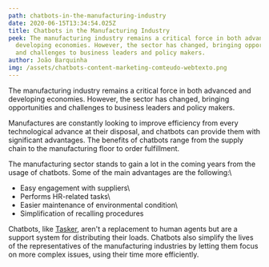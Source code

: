 ```yaml
---
path: chatbots-in-the-manufacturing-industry
date: 2020-06-15T13:34:54.025Z
title: Chatbots in the Manufacturing Industry
peek: The manufacturing industry remains a critical force in both advanced and
  developing economies. However, the sector has changed, bringing opportunities
  and challenges to business leaders and policy makers.
author: João Barquinha
img: /assets/chatbots-content-marketing-comteudo-webtexto.png
---
```

The manufacturing industry remains a critical force in both advanced and developing economies. However, the sector has changed, bringing opportunities and challenges to business leaders and policy makers.

Manufactures are constantly looking to improve efficiency from every technological advance at their disposal, and chatbots can provide them with significant advantages. The benefits of chatbots range from the supply chain to the manufacturing floor to order fulfillment.

The manufacturing sector stands to gain a lot in the coming years from the usage of chatbots. Some of the main advantages are the following:\
- Easy engagement with suppliers\
- Performs HR-related tasks\
- Easier maintenance of environmental condition\
- Simplification of recalling procedures

Chatbots, like [Tasker](https://simplify-lgp.tech/products/tasker/), aren't a replacement to human agents but are a support system for distributing their loads. Chatbots also simplify the lives of the representatives of the manufacturing industries by letting them focus on more complex issues, using their time more efficiently.